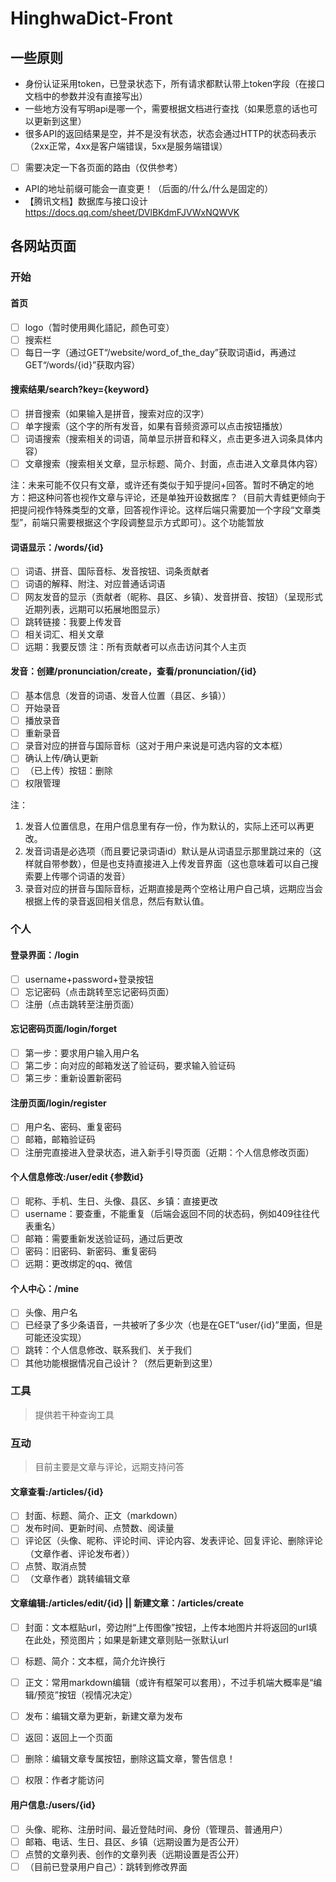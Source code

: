 # HinghwaDict-Front
## 一些原则
- 身份认证采用token，已登录状态下，所有请求都默认带上token字段（在接口文档中的参数并没有直接写出）
- 一些地方没有写明api是哪一个，需要根据文档进行查找（如果愿意的话也可以更新到这里）
- 很多API的返回结果是空，并不是没有状态，状态会通过HTTP的状态码表示（2xx正常，4xx是客户端错误，5xx是服务端错误）
- [ ] 需要决定一下各页面的路由（仅供参考）
- API的地址前缀可能会一直变更！（后面的/什么/什么是固定的）
- 【腾讯文档】数据库与接口设计 https://docs.qq.com/sheet/DVlBKdmFJVWxNQWVK
## 各网站页面

### 开始
#### 首页
- [ ] logo（暂时使用興化語記，颜色可变）
- [ ] 搜索栏
- [ ] 每日一字（通过GET“/website/word_of_the_day”获取词语id，再通过GET“/words/{id}”获取内容）

#### 搜索结果/search?key={keyword}
- [ ] 拼音搜索（如果输入是拼音，搜索对应的汉字）
- [ ] 单字搜索（这个字的所有发音，如果有音频资源可以点击按钮播放）
- [ ] 词语搜索（搜索相关的词语，简单显示拼音和释义，点击更多进入词条具体内容）
- [ ] 文章搜索（搜索相关文章，显示标题、简介、封面，点击进入文章具体内容）

注：未来可能不仅只有文章，或许还有类似于知乎提问+回答。暂时不确定的地方：把这种问答也视作文章与评论，还是单独开设数据库？（目前大青蛙更倾向于把提问视作特殊类型的文章，回答视作评论。这样后端只需要加一个字段“文章类型”，前端只需要根据这个字段调整显示方式即可）。这个功能暂放

#### 词语显示：/words/{id}
- [ ] 词语、拼音、国际音标、发音按钮、词条贡献者
- [ ] 词语的解释、附注、对应普通话词语
- [ ] 网友发音的显示（贡献者（昵称、县区、乡镇）、发音拼音、按钮）（呈现形式近期列表，远期可以拓展地图显示）
- [ ] 跳转链接：我要上传发音
- [ ] 相关词汇、相关文章
- [ ] 远期：我要反馈
注：所有贡献者可以点击访问其个人主页

#### 发音：创建/pronunciation/create，查看/pronunciation/{id}
- [ ] 基本信息（发音的词语、发音人位置（县区、乡镇））
- [ ] 开始录音
- [ ] 播放录音
- [ ] 重新录音
- [ ] 录音对应的拼音与国际音标（这对于用户来说是可选内容的文本框）
- [ ] 确认上传/确认更新
- [ ] （已上传）按钮：删除
- [ ] 权限管理

注：
1. 发音人位置信息，在用户信息里有存一份，作为默认的，实际上还可以再更改。
2. 发音词语是必选项（而且要记录词语id）默认是从词语显示那里跳过来的（这样就自带参数），但是也支持直接进入上传发音界面（这也意味着可以自己搜索要上传哪个词语的发音）
3. 录音对应的拼音与国际音标，近期直接是两个空格让用户自己填，远期应当会根据上传的录音返回相关信息，然后有默认值。

### 个人

#### 登录界面：/login
- [ ] username+password+登录按钮
- [ ] 忘记密码（点击跳转至忘记密码页面）
- [ ] 注册（点击跳转至注册页面）

#### 忘记密码页面/login/forget
- [ ] 第一步：要求用户输入用户名
- [ ] 第二步：向对应的邮箱发送了验证码，要求输入验证码
- [ ] 第三步：重新设置新密码

#### 注册页面/login/register
- [ ] 用户名、密码、重复密码
- [ ] 邮箱，邮箱验证码
- [ ] 注册完直接进入登录状态，进入新手引导页面（近期：个人信息修改页面）

#### 个人信息修改:/user/edit {参数id}
- [ ] 昵称、手机、生日、头像、县区、乡镇：直接更改
- [ ] username：要查重，不能重复（后端会返回不同的状态码，例如409往往代表重名）
- [ ] 邮箱：需要重新发送验证码，通过后更改
- [ ] 密码：旧密码、新密码、重复密码
- [ ] 远期：更改绑定的qq、微信

#### 个人中心：/mine
- [ ] 头像、用户名
- [ ] 已经录了多少条语音，一共被听了多少次（也是在GET“user/{id}”里面，但是可能还没实现）
- [ ] 跳转：个人信息修改、联系我们、关于我们
- [ ] 其他功能根据情况自己设计？（然后更新到这里）

### 工具
> 提供若干种查询工具


### 互动
> 目前主要是文章与评论，远期支持问答

#### 文章查看:/articles/{id}
- [ ] 封面、标题、简介、正文（markdown）
- [ ] 发布时间、更新时间、点赞数、阅读量
- [ ] 评论区（头像、昵称、评论时间、评论内容、发表评论、回复评论、删除评论（文章作者、评论发布者））
- [ ] 点赞、取消点赞
- [ ] （文章作者）跳转编辑文章

#### 文章编辑:/articles/edit/{id}  || 新建文章：/articles/create
- [ ] 封面：文本框贴url，旁边附“上传图像”按钮，上传本地图片并将返回的url填在此处，预览图片；如果是新建文章则贴一张默认url
- [ ] 标题、简介：文本框，简介允许换行
- [ ] 正文：常用markdown编辑（或许有框架可以套用），不过手机端大概率是“编辑/预览”按钮（视情况决定）
- [ ] 发布：编辑文章为更新，新建文章为发布
- [ ] 返回：返回上一个页面
- [ ] 删除：编辑文章专属按钮，删除这篇文章，警告信息！
- [ ] 权限：作者才能访问


#### 用户信息:/users/{id}
- [ ] 头像、昵称、注册时间、最近登陆时间、身份（管理员、普通用户）
- [ ] 邮箱、电话、生日、县区、乡镇（远期设置为是否公开）
- [ ] 点赞的文章列表、创作的文章列表（远期设置是否公开）
- [ ] （目前已登录用户自己）：跳转到修改界面
